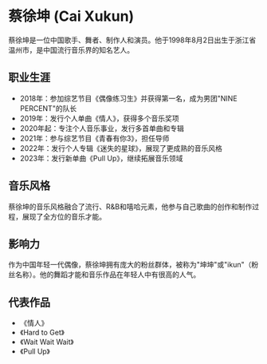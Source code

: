 # 蔡徐坤 (Cai Xukun)

蔡徐坤是一位中国歌手、舞者、制作人和演员。他于1998年8月2日出生于浙江省温州市，是中国流行音乐界的知名艺人。

## 职业生涯

- 2018年：参加综艺节目《偶像练习生》并获得第一名，成为男团"NINE PERCENT"的队长
- 2019年：发行个人单曲《情人》，获得多个音乐奖项
- 2020年起：专注个人音乐事业，发行多首单曲和专辑
- 2021年：参与综艺节目《青春有你3》，担任导师
- 2022年：发行个人专辑《迷失的星球》，展现了更成熟的音乐风格
- 2023年：发行新单曲《Pull Up》，继续拓展音乐领域

## 音乐风格

蔡徐坤的音乐风格融合了流行、R&B和嘻哈元素，他参与自己歌曲的创作和制作过程，展现了全方位的音乐才能。

## 影响力

作为中国年轻一代偶像，蔡徐坤拥有庞大的粉丝群体，被称为"坤坤"或"ikun"（粉丝名称）。他的舞蹈才能和音乐作品在年轻人中有很高的人气。

## 代表作品

- 《情人》
- 《Hard to Get》
- 《Wait Wait Wait》
- 《Pull Up》
